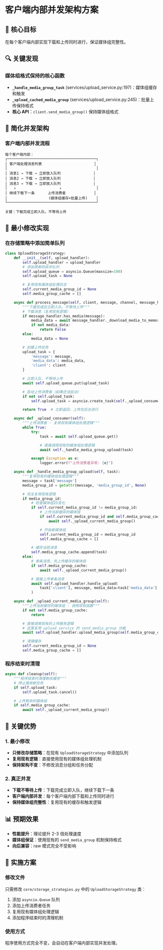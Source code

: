# 客户端内部并发架构方案

## 🎯 核心目标

在每个客户端内部实现下载和上传同时进行，保证媒体组完整性。

## 🔍 关键发现

### 媒体组格式保持的核心函数

- **`_handle_media_group_task`** (services/upload_service.py:197)：媒体组缓存和触发
- **`_upload_cached_media_group`** (services/upload_service.py:245)：批量上传保持格式
- **核心 API**：`client.send_media_group()` 保持媒体组格式

## 🔄 简化并发架构

### 客户端内部并发流程

```
每个客户端内部：
┌─────────────────────────────────────────┐
│ 客户端处理消息列表                        │
│                                         │
│ 消息1 → 下载 → 立即放入队列               │
│ 消息2 → 下载 → 立即放入队列               │
│ 消息3 → 下载 → 立即放入队列               │
│   ↓                    ↓                │
│ 继续下载下一条      上传消费者             │
│                   (媒体组缓存+批量上传)    │
└─────────────────────────────────────────┘

关键：下载完成立即入队，不等待上传
```

## 🔧 最小修改实现

### 在存储策略中添加简单队列

```python
class UploadStorageStrategy:
    def __init__(self, upload_handler):
        self.upload_handler = upload_handler
        # 添加简单的异步队列
        self.upload_queue = asyncio.Queue(maxsize=100)
        self.upload_task = None

        # 复用现有媒体组处理状态
        self.current_media_group_id = None
        self.media_group_cache = []

    async def process_message(self, client, message, channel, message_handler):
        """下载完成后立即入队，不等待上传"""
        # 下载消息（复用现有逻辑）
        if message_handler.has_media(message):
            media_data = await message_handler._download_media_to_memory(client, message)
            if not media_data:
                return False
        else:
            media_data = None

        # 创建上传任务
        upload_task = {
            'message': message,
            'media_data': media_data,
            'client': client
        }

        # 立即入队，不等待上传
        await self.upload_queue.put(upload_task)

        # 启动上传消费者（如果还没启动）
        if not self.upload_task:
            self.upload_task = asyncio.create_task(self._upload_consumer())

        return True  # 立即返回，上传在后台进行

    async def _upload_consumer(self):
        """上传消费者 - 复用现有媒体组处理逻辑"""
        while True:
            try:
                task = await self.upload_queue.get()

                # 直接调用现有的媒体组处理逻辑
                await self._handle_media_group_upload(task)

            except Exception as e:
                logger.error(f"上传消费者异常: {e}")

    async def _handle_media_group_upload(self, task):
        """复用现有的媒体组处理逻辑"""
        message = task['message']
        media_group_id = getattr(message, 'media_group_id', None)

        # 完全复用现有逻辑
        if media_group_id:
            # 检查媒体组ID变化
            if self.current_media_group_id != media_group_id:
                # 上传当前缓存的媒体组
                if self.current_media_group_id and self.media_group_cache:
                    await self._upload_current_media_group()

                # 开始新媒体组
                self.current_media_group_id = media_group_id
                self.media_group_cache = []

            # 缓存当前消息
            self.media_group_cache.append(task)
        else:
            # 单条消息，先上传缓存的媒体组
            if self.media_group_cache:
                await self._upload_current_media_group()

            # 直接上传单条消息
            await self.upload_handler.handle_upload(
                task['client'], message, media_data=task['media_data']
            )

    async def _upload_current_media_group(self):
        """上传当前缓存的媒体组 - 调用现有函数"""
        if not self.media_group_cache:
            return

        # 直接调用现有的上传服务逻辑
        # 这里复用 upload_service 的 send_media_group 功能
        await self.upload_handler.upload_media_group(self.media_group_cache)

        # 清理缓存
        self.current_media_group_id = None
        self.media_group_cache = []
```

### 程序结束时清理

```python
async def cleanup(self):
    """程序结束时清理剩余缓存"""
    # 停止接收新任务
    if self.upload_task:
        self.upload_task.cancel()

    # 上传剩余的媒体组
    if self.media_group_cache:
        await self._upload_current_media_group()
```

## 🎯 关键优势

### 1. 最小修改

- **只修改存储策略**：在现有 `UploadStorageStrategy` 中添加队列
- **复用现有逻辑**：直接使用现有的媒体组处理机制
- **保持架构不变**：不修改消息分组和任务分配

### 2. 真正并发

- **下载不等待上传**：下载完成立即入队，继续下载下一条
- **客户端内部并发**：每个客户端内部下载和上传同时进行
- **保持媒体组完整性**：复用现有的缓存和触发逻辑

## 📊 预期效果

- **性能提升**：理论提升 2-3 倍处理速度
- **媒体组保证**：使用现有的 `send_media_group` 机制保持格式
- **向后兼容**：raw 模式完全不受影响

## 🚀 实施方案

### 修改文件

只需修改 `core/storage_strategies.py` 中的 `UploadStorageStrategy` 类：

1. 添加 `asyncio.Queue` 队列
2. 添加上传消费者任务
3. 复用现有媒体组处理逻辑
4. 添加程序结束时的清理机制

### 使用方式

程序使用方式完全不变，会自动在客户端内部实现并发处理。
